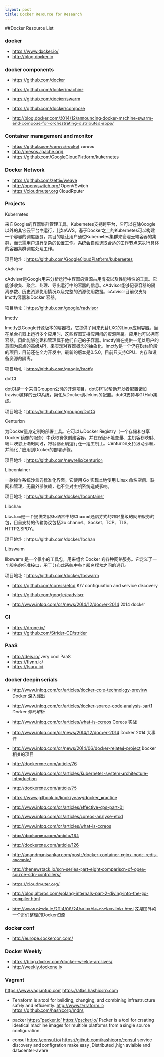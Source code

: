 ```yaml
---
layout: post
title: Docker Resource for Research 
---
```


##Docker Resource List

### docker 
- <https://www.docker.io/>
- <http://blog.docker.io>

### docker components
- <https://github.com/docker>
- <https://github.com/docker/machine>
- <https://github.com/docker/swarm>
- <https://github.com/docker/compose>

- <http://blog.docker.com/2014/12/announcing-docker-machine-swarm-and-compose-for-orchestrating-distributed-apps/>

### Container management and monitor
- <https://github.com/coreos/rocket> coreos
- <http://mesos.apache.org/>
- <https://github.com/GoogleCloudPlatform/kubernetes>

### Docker Network
- <https://github.com/zettio/weave>
- <http://openvswitch.org/> OpenVSwitch
- <https://cloudrouter.org> CloudRputer

### Projects

Kubernetes 

来自Google的容器集群管理工具。Kubernetes支持跨平台，它可以在除Google以外的其它云平台中运行，比如AWS。基于Docker之上的Kubernetes可以构建一个容器的调度服务，其目的是让用户通过Kubernetes集群来管理云端容器的集群，而无需用户进行复杂的设置工作。系统会自动选取合适的工作节点来执行具体的容器集群调度处理工作。

项目地址：<https://github.com/GoogleCloudPlatform/kubernetes>

cAdvisor 

cAdvisor是Google用来分析运行中容器的资源占用情况以及性能特性的工具。它能够收集、聚合、处理、导出运行中的容器的信息。cAdvisor能够记录容器的隔离参数、历史资源使用情况以及完整的资源使用数据。cAdvisor目前仅支持lmctfy容器和Docker 容器。

项目地址：<https://github.com/google/cadvisor>

lmctfy 

lmctfy是Google开源版本的容器栈，它提供了用来代替LXC的Linux应用容器。当在单台机器上运行多个应用时，这些容器支持应用间的资源隔离。应用也可以拥有容器，因此能够创建和管理属于他们自己的子容器。lmctfy旨在提供一组以用户的意图为原点的高级API，来实现对容器概念的抽象化。lmctfy是一个仍在Beta阶段的项目，目前还在全力开发中。最新的版本是0.5.0，目前只支持CPU、内存和设备资源的隔离。

项目地址：<https://github.com/google/lmctfy>

dotCI 

dotCI是一个来自Groupon公司的开源项目，dotCI可以帮助开发者配置诸如travisci这样的云CI系统，简化从Docker到Jekins的配置。dotCI支持与GitHub集成。

项目地址：<https://github.com/groupon/DotCi>

Centurion 

为Docker量身定制的部署工具。它可以从Docker Registry（一个存储和分享 Docker 镜像的服务）中获取镜像创建容器，并在保证环境变量、主机容积映射、端口映射正确的同时，将容器正确运行在一组主机上。Centurion支持滚动部署，并简化了应用到Docker的部署步骤。

项目地址：<https://github.com/newrelic/centurion>

Libcontainer 

一款操作系统沙盒的标准化界面。它使用 Go 实现本地使用 Linux 命名空间、联网和管理，无需外部依赖，也不会对主机系统造成影响。

项目地址：<https://github.com/docker/libcontainer>

Libchan 

Libchan是一个提供类似Go语言中的Channel通信方式的超轻量级的网络服务的包，目前支持的传输协议包括Go channel、Socket、TCP、TLS、HTTP2/SPDY。

项目地址：<https://github.com/docker/libchan>

Libswarm 

libswarm 是一个很小的工具包，用来组合 Docker 的各种网络服务。它定义了一个服务的标准接口，用于分布式系统中各个服务模块之间的通讯。

项目地址：<https://github.com/docker/libswarm>

- <https://github.com/coreos/etcd> K/V configuration and service discovery
- <https://github.com/google/cadvisor>


- <http://www.infoq.com/cn/news/2014/12/docker-2014>  2014 docker 

###  CI

- <https://drone.io/>
- <https://github.com/Strider-CD/strider>

### PaaS
- <http://deis.io/> very cool PaaS
- <https://flynn.io/>
- <https://tsuru.io/>

### docker deepin serials

- <http://www.infoq.com/cn/articles/docker-core-technology-preview> Docker 深入浅出
- <http://www.infoq.com/cn/articles/docker-source-code-analysis-part1> Docker 源码解析
- <http://www.infoq.com/cn/articles/what-is-coreos> Coreos 实战
- <http://www.infoq.com/cn/news/2014/12/docker-2014> Docker 2014 大事件
- <http://www.infoq.com/cn/news/2014/06/docker-related-project> Docker 相关的项目
- <http://dockerone.com/article/76> 
- <http://www.infoq.com/cn/articles/Kubernetes-system-architecture-introduction>
- <http://dockerone.com/article/75>
- <https://www.gitbook.io/book/yeasy/docker_practice>
- <http://www.infoq.com/cn/articles/effective-ops-part-01>
- <http://www.infoq.com/cn/articles/coreos-analyse-etcd>
- <http://www.infoq.com/cn/articles/what-is-coreos>
- <http://dockerone.com/article/184>
- <http://dockerone.com/article/126>

- <http://anandmanisankar.com/posts/docker-container-nginx-node-redis-example/>
- <http://thenewstack.io/sdn-series-part-eight-comparison-of-open-source-sdn-controllers/>
- <https://cloudrouter.org/> 
- <http://blog.altoros.com/golang-internals-part-2-diving-into-the-go-compiler.html>

- <http://www.nkode.io/2014/08/24/valuable-docker-links.html>  这是国外的一个哥们整理的Docker资源


### docker conf

- <http://europe.dockercon.com/>

### Docker Weekly 

- <https://blog.docker.com/docker-weekly-archives/>
- <http://weekly.dockone.io>


### Vagrant 

<https://www.vagrantup.com>
<https://atlas.hashicorp.com>

- Terraform 
is a tool for building, changing, and combining infrastructure safely and efficiently.
<http://www.terraform.io>
<https://github.com/hashicorp/mdns>

- packer
<https://packer.io/> <https://packer.io/>
Packer is a tool for creating identical machine images for multiple platforms from a single source configuration.

- consul 
<https://consul.io/>
<https://github.com/hashicorp/consul>
service discovery  and configration make easy ,Distributed ,high aviaible  and datacenter-aware


